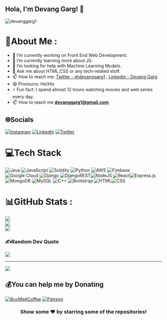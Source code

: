 ## Hola, I'm Devang Garg! 👋

<p align="left"> <img src="https://komarev.com/ghpvc/?username=devanggarg1&label=Views&color=blue&style=plastic" alt="devanggarg1" /> </p>

# 💫About Me :
- 🔭 I’m currently working on Front End Web Development.
- 🌱 I’m currently learning more about JS.
- 🤔 I’m looking for help with Machine Learning Models.
- 💬 Ask me about HTML,CSS or any tech-related stuff.
- 📫 How to reach me: [Twitter - @devanggarg1](https://twitter.com/devanggarg1) , [Linkedin - Devang Garg](https://www.linkedin.com/in/devang-garg-846176a8/)
- 😄 Pronouns: He/His
- ⚡ Fun fact: I spend almost 12 hours watching movies and web series every day.
- 📫 How to reach me **devanggarg1@gmail.com**

## 🌐Socials
[![Instagram](https://img.shields.io/badge/Instagram-%23E4405F.svg?logo=Instagram&logoColor=white)](https://www.instagram.com/gargdevang/) [![LinkedIn](https://img.shields.io/badge/LinkedIn-%230077B5.svg?logo=linkedin&logoColor=white)](https://www.linkedin.com/in/devang-garg-846176a8/) [![Twitter](https://img.shields.io/badge/Twitter-%231DA1F2.svg?logo=Twitter&logoColor=white)](https://twitter.com/devanggarg1)

# 💻Tech Stack
![Java](https://img.shields.io/badge/java-%23ED8B00.svg?style=for-the-badge&logo=java&logoColor=white) ![JavaScript](https://img.shields.io/badge/javascript-%23323330.svg?style=for-the-badge&logo=javascript&logoColor=%23F7DF1E) ![Solidity](https://img.shields.io/badge/Solidity-%23363636.svg?style=for-the-badge&logo=solidity&logoColor=white) ![Python](https://img.shields.io/badge/python-3670A0?style=for-the-badge&logo=python&logoColor=ffdd54) ![AWS](https://img.shields.io/badge/AWS-%23FF9900.svg?style=for-the-badge&logo=amazon-aws&logoColor=white) ![Firebase](https://img.shields.io/badge/firebase-%23039BE5.svg?style=for-the-badge&logo=firebase) ![Google Cloud](https://img.shields.io/badge/Google%20Cloud-%234285F4.svg?style=for-the-badge&logo=google-cloud&logoColor=white) ![Django](https://img.shields.io/badge/django-%23092E20.svg?style=for-the-badge&logo=django&logoColor=white) ![DjangoREST](https://img.shields.io/badge/DJANGO-REST-ff1709?style=for-the-badge&logo=django&logoColor=white&color=ff1709&labelColor=gray)![NodeJS](https://img.shields.io/badge/node.js-6DA55F?style=for-the-badge&logo=node.js&logoColor=white) ![React](https://img.shields.io/badge/react-%2320232a.svg?style=for-the-badge&logo=react&logoColor=%2361DAFB)![Express.js](https://img.shields.io/badge/express.js-%23404d59.svg?style=for-the-badge&logo=express&logoColor=%2361DAFB) ![MongoDB](https://img.shields.io/badge/MongoDB-%234ea94b.svg?style=for-the-badge&logo=mongodb&logoColor=white) ![MySQL](https://img.shields.io/badge/mysql-%2300f.svg?style=for-the-badge&logo=mysql&logoColor=white)
![C++](https://img.shields.io/badge/C%2B%2B-00599C?style=for-the-badge&logo=c%2B%2B&logoColor=white) ![Bootstrap](https://img.shields.io/badge/Bootstrap-563D7C?style=for-the-badge&logo=bootstrap&logoColor=white) ![HTML](https://img.shields.io/badge/HTML-239120?style=for-the-badge&logo=html5&logoColor=white)![CSS](https://img.shields.io/badge/CSS-239120?&style=for-the-badge&logo=css3&logoColor=white)

# 📊GitHub Stats :
![](https://github-readme-stats.vercel.app/api?username=devanggarg1&theme=flag-india&hide_border=true&include_all_commits=false&count_private=false)<br/>
![](https://github-readme-streak-stats.herokuapp.com/?user=devanggarg1&theme=flag-india&hide_border=true)<br/>
![](https://github-readme-stats.vercel.app/api/top-langs/?username=devanggarg1&theme=flag-india&hide_border=true&include_all_commits=false&count_private=false&layout=compact)

### ✍️Random Dev Quote
![](https://quotes-github-readme.vercel.app/api?type=horizontal&theme=radical)

---
[![](https://visitcount.itsvg.in/api?id=iampawan&icon=0&color=1)](https://visitcount.itsvg.in)

  ## 💰You can help me by Donating
  [![BuyMeACoffee](https://img.shields.io/badge/Buy%20Me%20a%20Coffee-ffdd00?style=for-the-badge&logo=buy-me-a-coffee&logoColor=black)](https://buymeacoffee.com/devanggargb) [![Patreon](https://img.shields.io/badge/Patreon-F96854?style=for-the-badge&logo=patreon&logoColor=white)](https://www.patreon.com/user/creators?u=75442747) 
  

<div align="center">

### Show some ❤️ by starring some of the repositories!

</div>

